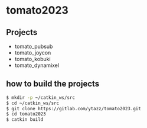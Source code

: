 # tomato2023

## Projects
- tomato_pubsub
- tomato_joycon
- tomato_kobuki
- tomato_dynamixel

## how to build the projects

```bash
$ mkdir -p ~/catkin_ws/src
$ cd ~/catkin_ws/src
$ git clone https://gitlab.com/ytazz/tomato2023.git
$ cd tomato2023
$ catkin build
```
